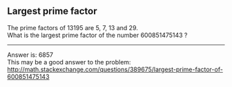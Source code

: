 Largest prime factor
----

The prime factors of 13195 are 5, 7, 13 and 29.  
What is the largest prime factor of the number 600851475143 ?


----


Answer is: 6857  
This may be a good answer to the problem: http://math.stackexchange.com/questions/389675/largest-prime-factor-of-600851475143


